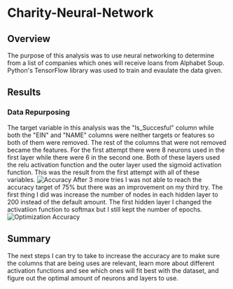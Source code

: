 # Charity-Neural-Network
## Overview
The purpose of this analysis was to use neural networking to determine from a list of companies which ones will receive loans from Alphabet Soup. Python's TensorFlow library was used to train and evaulate the data given.
## Results  
### Data Repurposing
The target variable in this analysis was the "Is_Succesful" column while both the "EIN" and "NAME" columns were neither targets or features so both of them were removed. The rest of the columns that were not removed became the features.
For the first attempt there were 8 neurons used in the first layer while there were 6 in the second one. Both of these layers used the relu activation function and the outer layer used the sigmoid activation function. This was the result from the first attempt with all of these variables.
![Accuracy](https://user-images.githubusercontent.com/98357581/177649241-ac36315a-46f1-4e8d-bc3f-b3d561d54550.png)
After 3 more tries I was not able to reach the accuracy target of 75% but there was an improvement on my third try. The first thing I did was increase the number of nodes in each hidden layer to 200 instead of the default amount. The first hidden layer I changed the activatiion function to softmax but I still kept the number of epochs.
![Optimization Accuracy](https://user-images.githubusercontent.com/98357581/177650808-92a8b4d6-e2c5-4ddf-9e53-0dfa193e8bbf.png)
## Summary
The next steps I can try to take to increase the accuracy are to make sure the columns that are being uses are relevant, learn more about different activation functions and see which ones will fit best with the dataset, and figure out the optimal amount of neurons and layers to use.
